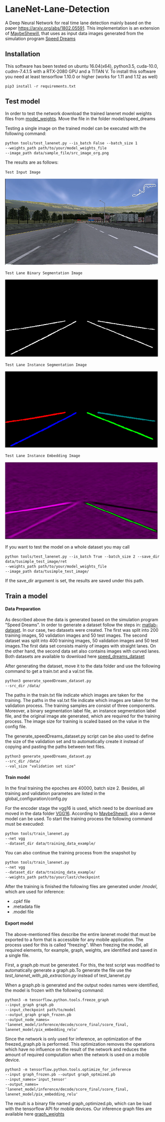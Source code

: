 # LaneNet-Lane-Detection 
A Deep Neural Network for real time lane detection mainly based on the paper https://arxiv.org/abs/1802.05591.
This implementation is an extension of [MaybeShewill](https://github.com/MaybeShewill-CV/lanenet-lane-detection), that uses as input data images generated from the simulation program [Speed Dreams](http://www.speed-dreams.org/)

## Installation
This software has been tested on ubuntu 16.04(x64), python3.5, cuda-10.0, cudnn-7.4.1.5 with a RTX-2080 GPU and a TITAN V. 
To install this software you need at least tensorflow 1.10.0 or higher (works for 1.11 and 1.12 as well)
```
pip3 install -r requirements.txt
```

## Test model
In order to test the network download the trained lanenet model weights files from [model_weights](https://nextcloud.os.in.tum.de/s/model_weights).
Move the file in the folder model/speed_dreams

Testing a single image on the trained model can be executed with the following command:

```
python tools/test_lanenet.py --is_batch False --batch_size 1 
--weights_path path/to/your/model_weights_file 
--image_path data/sample_file/src_image_org.png
```
The results are as follows:

`Test Input Image`

![Test Input](data/sample_files/src_image.png)

`Test Lane Binary Segmentation Image`

![Test Lane_Binary_Seg](data/sample_files/binary_image.png)

`Test Lane Instance Segmentation Image`

![Test Lane_Instance_Seg](data/sample_files/mask_image.png)

`Test Lane Instance Embedding Image`

![Test Lane_Embedding](data/sample_files/instance_image.png)

If you want to test the model on a whole dataset you may call
```
python tools/test_lanenet.py --is_batch True --batch_size 2 --save_dir data/tusimple_test_image/ret 
--weights_path path/to/your/model_weights_file 
--image_path data/tusimple_test_image/
```
If the save_dir argument is set, the results are saved under this path.

## Train a model
#### Data Preparation
As described above the data is generated based on the simulation program "Speed Dreams". In order to generate a dataset follow the steps in: [matlab-dataset](https://github.com/LukasProgram/LaneNet-Masterwork/tree/master/matlab-dataset). In our case, two datasets were created. The first was split into 200 training images, 50 validation images and 50 test images. The second dataset was split into 400 training images, 50 validation images and 50 test images.The first data set consists mainly of images with straight lanes. On the other hand, the second data set also contains images with curved lanes. Both datasets are available to download here [speed_dreams_dataset](https://nextcloud.os.in.tum.de/s/speed_dreams_dataset)

After generating the dataset, move it to the data folder and use the following command to get a train.txt and a val.txt file.

```
python3 generate_speedDreams_dataset.py
--src_dir /data/
```

The paths in the train.txt file indicate which images are taken for the training. The paths in the val.txt file indicate which images are taken for the validation process. The training samples are consist of three components. Moreover, a binary segmentation label file, an instance segmentation label file, and the original image ate generated, which are required for the training process. The image size for training is scaled based on the value in the config file.

The generate_speedDreams_dataset.py script can be also used to define the size of the validation set and to automatically create it instead of copying and pasting the paths between text files.

```
python3 generate_speedDreams_dataset.py
--src_dir /data/
--val_size "validation set size"
```

#### Train model
In the final training the epoches are 40000, batch size 2. Besides, all training and validation parametes are listed in the global_configuration/config.py

For the encoder stage the vgg16 is used, which need to be download are moved in the data folder [VGG16](https://github.com/tensorflow/models/tree/master/research/slim#pre-trained-models). According to [MaybeShewill](https://github.com/MaybeShewill-CV/lanenet-lane-detection), also a dense model can be used. To start the training process the following command must be execuded:

```
python tools/train_lanenet.py 
--net vgg 
--dataset_dir data/training_data_example/
```
You can also continue the training process from the snapshot by
```
python tools/train_lanenet.py 
--net vgg 
--dataset_dir data/training_data_example/ 
--weights_path path/to/your/last/checkpoint
```

After the training is finished the following files are generated under */model*, which are used for inference:
- .cpkf file
- .metadata file
- .model file

#### Export model
The above-mentioned files describe the entire lanenet model that must be exported to a form that is
accessible for any mobile application. The process used for this is called "freezing". When freezing the model, all required elements, for example, graph, weights, are identified and saved in a single file.

First, a graph.pb must be generated. For this, the test script was modified to automatically generate a graph.pb.To generate the file use the *test_lanenet_with_pb_extraction.py* instead of test_lanenet.py

When a graph.pb is generated and the output nodes names were identified, the model is frozen with the
following command:

```
python3 -m tensorflow.python.tools.freeze_graph
--input_graph graph.pb
--input_checkpoint path/to/model
--output_graph graph_frozen.pb
--output_node_names=
'lanenet_model/inference/decode/score_final/score_final,
lanenet_model/pix_embedding_relu'
```

Since the network is only used for inference, an optimization of the freezed_graph.pb is performed. This optimization removes the operations which have no influence on the result of the network and reduces the amount of required computation when the network is used on a mobile device.

```
python3 -m tensorflow.python.tools.optimize_for_inference
--input graph_frozen.pb --output graph_optmized.pb
--input_names='input_tensor'
--output_names=
'lanenet_model/inference/decode/score_final/score_final,
lanenet_model/pix_embedding_relu'
```

The result is a binary file named graph_optimized.pb, which can be load with the tensorflow API for mobile devices. Our inference graph files are available here [graph_weights](https://nextcloud.os.in.tum.de/s/graph_files)
